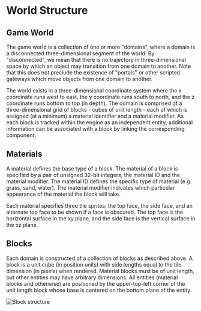 # World Structure

## Game World

The game world is a collection of one or more "domains", where a domain is a
disconnected three-dimensional segment of the world. By "disconnected", we
mean that there is no trajectory in three-dimensional space by which an
object may transition from one domain to another. Note that this does not
preclude the existence of "portals" or other scripted gateways which move
objects from one domain to another.

The world exists in a three-dimensional coordinate system where the
x coordinate runs west to east, the y coordinate runs south to north, and
the z coordinate runs bottom to top (in depth). The domain is comprised of
a three-dimensional grid of blocks - cubes of unit length - each of which
is assigned (at a minimum) a material identifier and a material modifier.
As each block is tracked within the engine as an independent entity,
additional information can be associated with a block by linking the
corresponding component.

## Materials

A material defines the base type of a block. The material of a block
is specified by a pair of unsigned 32-bit integers, the material ID and the 
material modifier. The material ID defines the specific type of material
(e.g. grass, sand, water). The material modifier indicates which particular
appearance of the material the block will take.

Each material specifies three tile sprites: the top face, the side face,
and an alternate top face to be shown if a face is obscured. The top face
is the horizontal surface in the xy plane, and the side face is the vertical
surface in the xz plane.

## Blocks

Each domain is constructed of a collection of blocks as described above.
A block is a unit cube (in position units) with side lengths equal to the
tile dimension (in pixels) when rendered. Material blocks must be of unit
length, but other entities may have arbitrary dimensions. All entities
(material blocks and otherwise) are positioned by the upper-top-left corner
of the unit length block whose base is centered on the bottom plane of
the entity.

![Block structure](img/BlockStructure.png)
